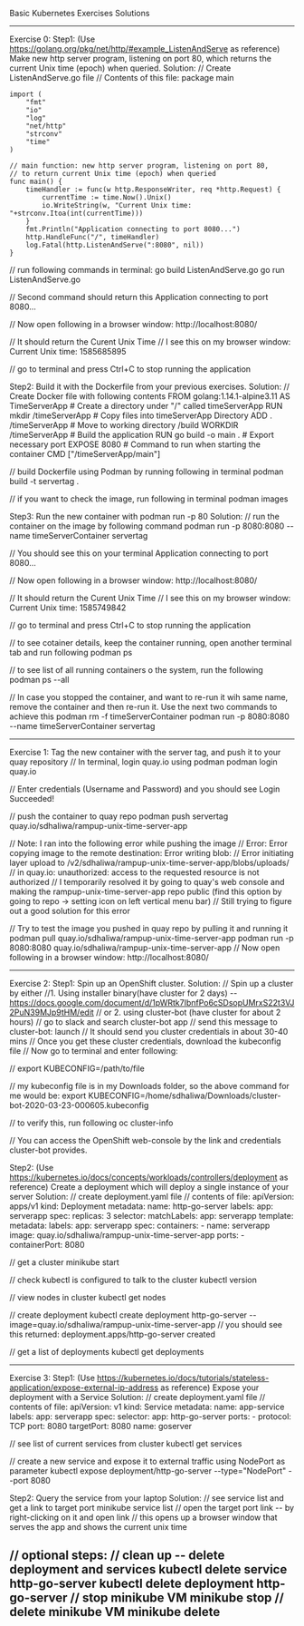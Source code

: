 Basic Kubernetes Exercises Solutions

-------------------------------------------------------------------------------------------------------------------
Exercise 0:
Step1:
(Use https://golang.org/pkg/net/http/#example_ListenAndServe as reference) 
Make new http server program, listening on port 80, which returns the current Unix time (epoch) when queried.
Solution:
// Create ListenAndServe.go file
// Contents of this file:
	package main

	import (
		"fmt"
		"io"
		"log"
		"net/http"
		"strconv"
		"time"
	)

	// main function: new http server program, listening on port 80,
	// to return current Unix time (epoch) when queried
	func main() {
		timeHandler := func(w http.ResponseWriter, req *http.Request) {
			currentTime := time.Now().Unix()
			io.WriteString(w, "Current Unix time: "+strconv.Itoa(int(currentTime)))
		}
		fmt.Println("Application connecting to port 8080...")
		http.HandleFunc("/", timeHandler) 
		log.Fatal(http.ListenAndServe(":8080", nil))
	}

// run following commands in terminal:
go build ListenAndServe.go
go run ListenAndServe.go 

// Second command should return this
Application connecting to port 8080...

// Now open following in a browser window:
http://localhost:8080/

// It should return the Curent Unix Time
// I see this on my browser window:
Current Unix time: 1585685895

// go to terminal and press Ctrl+C to stop running the application  

Step2:
Build it with the Dockerfile from your previous exercises. 
Solution:
// Create Docker file with following contents
	FROM golang:1.14.1-alpine3.11 AS TimeServerApp
	# Create a directory under "/" called timeServerApp
	RUN mkdir /timeServerApp
	# Copy files into timeServerApp Directory 
	ADD . /timeServerApp
	# Move to working directory /build
	WORKDIR /timeServerApp 
	# Build the application
	RUN go build -o main .
	# Export necessary port
	EXPOSE 8080
	# Command to run when starting the container
	CMD ["/timeServerApp/main"]

// build Dockerfile using Podman by running following in terminal
podman build -t servertag . 

// if you want to check the image, run following in terminal
podman images 

Step3:
Run the new container with podman run -p 80
Solution:
// run the container on the image by following command
podman run -p 8080:8080 --name timeServerContainer servertag

// You should see this on your terminal
Application connecting to port 8080...

// Now open following in a browser window:
http://localhost:8080/

// It should return the Curent Unix Time
// I see this on my browser window:
Current Unix time: 1585749842

// go to terminal and press Ctrl+C to stop running the application  

// to see cotainer details, keep the container running, open another terminal tab and run following
podman ps

// to see list of all running containers o the system, run the following
podman ps --all

// In case you stopped the container, and want to re-run it wih same name, remove the container and then re-run it. Use the next two commands to achieve this
podman rm -f timeServerContainer
podman run -p 8080:8080 --name timeServerContainer servertag

-------------------------------------------------------------------------------------------------------------------
Exercise 1:
Tag the new container with the server tag, and push it to your quay repository
// In terminal, login quay.io using podman
podman login quay.io

// Enter credentials (Username and Password) and you should see Login Succeeded!

// push the container to quay repo
podman push servertag  quay.io/sdhaliwa/rampup-unix-time-server-app

// Note: I ran into the following error while pushing the image 
	// Error: Error copying image to the remote destination: Error writing blob: 
	// Error initiating layer upload to /v2/sdhaliwa/rampup-unix-time-server-app/blobs/uploads/ 
	// in quay.io: unauthorized: access to the requested resource is not authorized
// I temporarily resolved it by going to quay's web console and making the rampup-unix-time-server-app repo public (find this option by going to repo -> setting icon on left vertical menu bar)
// Still trying to figure out a good solution for this error

// Try to test the image you pushed in quay repo by pulling it and running it
podman pull quay.io/sdhaliwa/rampup-unix-time-server-app
podman run -p 8080:8080 quay.io/sdhaliwa/rampup-unix-time-server-app
// Now open following in a browser window:
http://localhost:8080/

-------------------------------------------------------------------------------------------------------------------
Exercise 2:
Step1:
Spin up an OpenShift cluster.
Solution:
// Spin up a cluster by either
//1. Using installer binary(have cluster for 2 days) -- https://docs.google.com/document/d/1pWRtk7IbnfPo6cSDsopUMrxS22t3VJ2PuN39MJp9tHM/edit 
// or 2. using cluster-bot (have cluster for about 2 hours)
// go to slack and search cluster-bot app
// send this message to cluster-bot: launch
// It should send you cluster credentials in about 30-40 mins
// Once you get these cluster credentials, download the kubeconfig file
// Now go to terminal and enter following:

// export KUBECONFIG=/path/to/file

// my kubeconfig file is in my Downloads folder, so the above command for me would be:
export KUBECONFIG=/home/sdhaliwa/Downloads/cluster-bot-2020-03-23-000605.kubeconfig 

// to verify this, run following
oc cluster-info

// You can access the OpenShift web-console by the link and credentials cluster-bot provides.

Step2:
(Use https://kubernetes.io/docs/concepts/workloads/controllers/deployment as reference) 
Create a deployment which will deploy a single instance of your server
Solution:
// create deployment.yaml file
// contents of file:
	apiVersion: apps/v1
	kind: Deployment
	metadata:
	  name: http-go-server
	  labels:
	    app: serverapp
	spec:
	  replicas: 3
	  selector:
	    matchLabels:
	      app: serverapp
	  template:
	    metadata:
	      labels:
		app: serverapp
	    spec:
	      containers:
	      - name: serverapp
		image: quay.io/sdhaliwa/rampup-unix-time-server-app
		ports:
		- containerPort: 8080        

// get a cluster
minikube start

// check kubectl is configured to talk to the cluster
kubectl version

// view nodes in cluster
kubectl get nodes

// create deployment
kubectl create deployment http-go-server --image=quay.io/sdhaliwa/rampup-unix-time-server-app
// you should see this returned: deployment.apps/http-go-server created

// get a list of deployments
kubectl get deployments

-------------------------------------------------------------------------------------------------------------------
Exercise 3:
Step1:
(Use https://kubernetes.io/docs/tutorials/stateless-application/expose-external-ip-address as reference) Expose your deployment with a Service 
Solution:
// create deployment.yaml file
// contents of file:
	apiVersion: v1
	kind: Service
	metadata:
	  name: app-service
	  labels:
	    app: serverapp
	spec: 
	  selector:
	    app: http-go-server
	  ports:
	  - protocol: TCP
	    port: 8080
	    targetPort: 8080
	    name: goserver

// see list of current services from cluster
kubectl get services

// create a new service and expose it to external traffic using NodePort as parameter
kubectl expose deployment/http-go-server --type="NodePort" --port 8080

Step2: Query the service from your laptop
Solution:
// see service list and get a link to target port
minikube service list
// open the target port link -- by right-clicking on it and open link
// this opens up a browser window that serves the app and shows the current unix time


// optional steps:
// clean up -- delete deployment and services
kubectl delete service http-go-server
kubectl delete deployment http-go-server
// stop minikube VM
minikube stop
// delete minikube VM
minikube delete
-------------------------------------------------------------------------------------------------------------------
